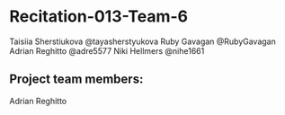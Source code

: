 # Recitation-013-Team-6
Taisiia Sherstiukova @tayasherstyukova
Ruby Gavagan @RubyGavagan
Adrian Reghitto @adre5577
Niki Hellmers @nihe1661

## Project team members: 
Adrian Reghitto


